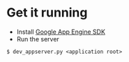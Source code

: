 Get it running
==============

* Install [Google App Engine SDK](https://developers.google.com/appengine/downloads#Download_the_Google_App_Engine_SDK)
* Run the server
```
$ dev_appserver.py <application root>
```
